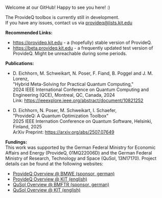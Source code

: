 Welcome at our GitHub! Happy to see you here! :)

The ProvideQ toolbox is currently still in development.<br>
If you have any issues, contact us via <provideq@lists.kit.edu>

**Recommended Links:** <br>
- https://provideq.kit.edu - a (hopefully) stable version of ProvideQ. <br>
- https://beta.provideq.kit.edu - a frequently updated test version of ProvideQ. Might be unreachable during some periods. <br>

**Publications:** <br>
- D. Eichhorn, M. Schweikart, N. Poser, F. Fiand, B. Poggel and J. M. Lorenz, <br>
"Hybrid Meta-Solving for Practical Quantum Computing," <br> 
2024 IEEE International Conference on Quantum Computing and Engineering (QCE), Montreal, QC, Canada, 2024 <br>
Link: https://ieeexplore.ieee.org/abstract/document/10821252

- D. Eichhorn, N. Poser, M. Schweikart, I. Schaefer, <br>
"ProvideQ: A Quantum Optimization Toolbox" <br>
2025 IEEE Internation Conference on Quantum Software, Helsinki, Finland, 2025 <br>
ArXiv Preprint: https://arxiv.org/abs/2507.07649

**Fundings:** <br>
This work was supported by the German Federal Ministry for Economic Affairs and Energy (ProvideQ, 01MQ22006D) and the German Federal Ministry of Research, Technology and Space (QuSol, 13N17170).
Project details can be found at the following websites:
- [ProvideQ Overview @ BMWE (sponsor, german)](https://www.digitale-technologien.de/DT/Navigation/DE/ProgrammeProjekte/AktuelleTechnologieprogramme/Quanten_Computing/Projekte/ProvideQ/provideq.html) <br>
- [ProvideQ Overview @ KIT (english)](https://tva.kastel.kit.edu/english/research_177.php) <br>
- [QuSol Overview @ BMFTR (sponsor, german)](https://www.quantentechnologien.de/forschung/foerderung/anwendungsorientierte-quanteninformatik/qusol.html) <br>
- [QuSol Overview @ KIT (english)](https://www.quantentechnologien.de/forschung/foerderung/anwendungsorientierte-quanteninformatik/qusol.html)
